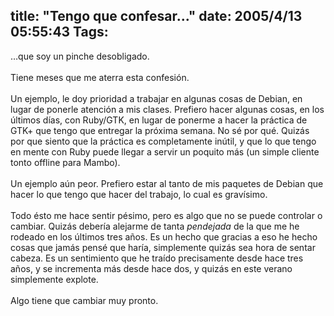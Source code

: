 title: "Tengo que confesar..."
date: 2005/4/13 05:55:43
Tags: 
---
&#8230;que soy un pinche desobligado.<br/><br/>
Tiene meses que me aterra esta confesión.<br/><br/>
Un ejemplo, le doy prioridad a trabajar en algunas cosas de Debian, en
lugar de ponerle atención a mis clases. Prefiero hacer algunas cosas,
en los últimos días, con Ruby/GTK, en lugar de ponerme a hacer la
práctica de GTK+ que tengo que entregar la próxima semana. No sé por
qué. Quizás por que siento que la práctica es completamente inútil, y
que lo que tengo en mente con Ruby puede llegar a servir un poquito más
(un simple cliente tonto offline para Mambo).<br/><br/>
Un ejemplo aún peor. Prefiero estar al tanto de mis paquetes de Debian
que hacer lo que tengo que hacer del trabajo, lo cual es gravísimo.<br/><br/>
Todo ésto me hace sentir pésimo, pero es algo que no se puede controlar o cambiar. Quizás debería alejarme de tanta <em>pendejada</em>
de la que me he rodeado en los últimos tres años. Es un hecho que
gracias a eso he hecho cosas que jamás pensé que haría, simplemente
quizás sea hora de sentar cabeza. Es un sentimiento que he traído
precisamente desde hace tres años, y se incrementa más desde hace dos,
y quizás en este verano simplemente explote.<br/><br/>
Algo tiene que cambiar muy pronto.<br/><br/><br/>

